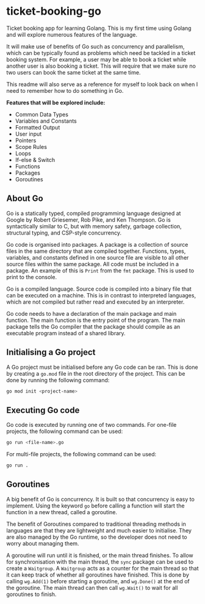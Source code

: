 # ticket-booking-go

Ticket booking app for learning Golang. This is my first time using Golang and will explore numerous features of the language.

It will make use of benefits of Go such as concurrency and parallelism, which can be typically found as problems which need be tackled in a ticket booking system. For example, a user may be able to book a ticket while another user is also booking a ticket. This will require that we make sure no two users can book the same ticket at the same time.

This readme will also serve as a reference for myself to look back on when I need to remember how to do something in Go.


**Features that will be explored include:**
- Common Data Types
- Variables and Constants
- Formatted Output
- User input
- Pointers
- Scope Rules
- Loops
- If-else & Switch
- Functions
- Packages
- Goroutines


## About Go

Go is a statically typed, compiled programming language designed at Google by Robert Griesemer, Rob Pike, and Ken Thompson. Go is syntactically similar to C, but with memory safety, garbage collection, structural typing, and CSP-style concurrency.

Go code is organised into packages. A package is a collection of source files in the same directory that are compiled together. Functions, types, variables, and constants defined in one source file are visible to all other source files within the same package. All code must be included in a package. An example of this is `Print` from the `fmt` package. This is used to print to the console.

Go is a compiled language. Source code is compiled into a binary file that can be executed on a machine. This is in contrast to interpreted languages, which are not compiled but rather read and executed by an interpreter.

Go code needs to have a declaration of the main package and main function. The main function is the entry point of the program. The main package tells the Go compiler that the package should compile as an executable program instead of a shared library.


## Initialising a Go project

A Go project must be initialised before any Go code can be ran. This is done by creating a `go.mod` file in the root directory of the project. This can be done by running the following command:

```bash
go mod init <project-name>
```

## Executing Go code

Go code is executed by running one of two commands. For one-file projects, the following command can be used:

```bash
go run <file-name>.go
```

For multi-file projects, the following command can be used:

```bash
go run .
```

## Goroutines

A big benefit of Go is concurrency. It is built so that concurrency is easy to implement. Using the keyword `go` before calling a function will start the function in a new thread, called a goroutine.

The benefit of Goroutines compared to traditional threading methods in languages are that they are lightweight and much easier to initialise. They are also managed by the Go runtime, so the developer does not need to worry about managing them.

A goroutine will run until it is finished, or the main thread finishes. To allow for synchronisation with the main thread, the `sync` package can be used to create a `Waitgroup`. A `Waitgroup` acts as a counter for the main thread so that it can keep track of whether all goroutines have finished. This is done by calling `wg.Add(1)` before starting a goroutine, and `wg.Done()` at the end of the goroutine. The main thread can then call `wg.Wait()` to wait for all goroutines to finish.